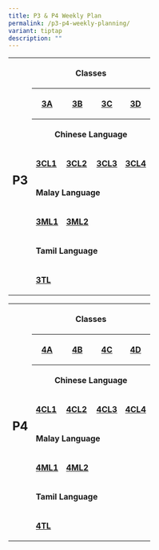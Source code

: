 ```yaml
---
title: P3 & P4 Weekly Plan
permalink: /p3-p4-weekly-planning/
variant: tiptap
description: ""
---
```

<table style="minWidth: 125px">
<colgroup>
<col>
<col>
<col>
<col>
<col>
</colgroup>
<tbody>
<tr>
<th rowspan="8" colspan="1">
<h2>P3</h2>
</th>
<th rowspan="1" colspan="4">
<p>Classes</p>
</th>
</tr>
<tr>
<th rowspan="1" colspan="1">
<p><a href="/files/Home Based Learning/P3/HBL_Weekly_Plan_T4W2__25_30_Sept__3A.pdf" rel="noopener noreferrer nofollow" target="_blank">3A</a>
</p>
</th>
<th rowspan="1" colspan="1">
<p><a href="/files/Home Based Learning/P3/HBL_Weekly_Plan_T4W2__25_30_Sept__3B.pdf" rel="noopener noreferrer nofollow" target="_blank">3B</a>
</p>
</th>
<th rowspan="1" colspan="1">
<p><a href="/files/Home Based Learning/P3/HBL_Weekly_Plan_T4W2__25_30_Sept__3C_edited.pdf" rel="noopener noreferrer nofollow" target="_blank">3C</a>
</p>
</th>
<th rowspan="1" colspan="1">
<p><a href="/files/Home Based Learning/P3/HBL_Weekly_Plan_T4W2__25_30_Sept__3D.pdf" rel="noopener noreferrer nofollow" target="_blank">3D</a>
</p>
</th>
</tr>
<tr>
<th rowspan="1" colspan="4">
<p>Chinese Language</p>
</th>
</tr>
<tr>
<td rowspan="1" colspan="1">
<p><strong><a href="/files/Home Based Learning/P3/HBL_MT_Weekly_Plan_T4W2__25_30_Sept__3CL1.pdf" rel="noopener noreferrer nofollow" target="_blank">3CL1</a></strong>
</p>
</td>
<td rowspan="1" colspan="1">
<p><strong><a href="/files/Home Based Learning/P3/HBL_MT_Weekly_Plan_T4W2__25_30_Sept__3CL2.pdf" rel="noopener noreferrer nofollow" target="_blank">3CL2</a></strong>
</p>
</td>
<td rowspan="1" colspan="1">
<p><strong><a href="/files/Home Based Learning/P3/HBL_MT_Weekly_Plan_T4W2__25_30_Sept__3CL3.pdf" rel="noopener noreferrer nofollow" target="_blank">3CL3</a></strong>
</p>
</td>
<td rowspan="1" colspan="1">
<p><strong><a href="/files/Home Based Learning/P3/HBL_MT_Weekly_Plan_T4W2__25_30_Sept__3CL4.pdf" rel="noopener noreferrer nofollow" target="_blank">3CL4</a></strong>
</p>
</td>
</tr>
<tr>
<td rowspan="1" colspan="4">
<p><strong>Malay Language</strong>
</p>
</td>
</tr>
<tr>
<td rowspan="1" colspan="1">
<p><strong><a href="/files/Home Based Learning/P3/HBL_MT_Weekly_Plan_T4W2__25_30_Sept__3ML1.pdf" rel="noopener noreferrer nofollow" target="_blank">3ML1</a></strong>
</p>
</td>
<td rowspan="1" colspan="1">
<p><strong><a href="/files/Home Based Learning/P3/HBL_MT_Weekly_Plan_T4W2__25_30_Sept__3ML2.pdf" rel="noopener noreferrer nofollow" target="_blank">3ML2</a></strong>
</p>
</td>
<td rowspan="1" colspan="1">
<p></p>
</td>
<td rowspan="1" colspan="1">
<p></p>
</td>
</tr>
<tr>
<td rowspan="1" colspan="4">
<p><strong>Tamil Language</strong>
</p>
</td>
</tr>
<tr>
<td rowspan="1" colspan="1">
<p><strong><a href="/files/Home Based Learning/P3/HBL_MT_Weekly_Plan_T4W2__25_30_Sept__P3TL.pdf" rel="noopener noreferrer nofollow" target="_blank">3TL</a></strong>
</p>
</td>
<td rowspan="1" colspan="1">
<p></p>
</td>
<td rowspan="1" colspan="1">
<p></p>
</td>
<td rowspan="1" colspan="1">
<p></p>
</td>
</tr>
</tbody>
</table>
<table style="minWidth: 125px">
<colgroup>
<col>
<col>
<col>
<col>
<col>
</colgroup>
<tbody>
<tr>
<th rowspan="8" colspan="1">
<h2>P4</h2>
</th>
<th rowspan="1" colspan="4">
<p>Classes</p>
</th>
</tr>
<tr>
<th rowspan="1" colspan="1">
<p><a href="/files/Home Based Learning/P4/HBL_Weekly_Plan_T4W2__25_30_Sept__4A.pdf" rel="noopener noreferrer nofollow" target="_blank">4A</a>
</p>
</th>
<th rowspan="1" colspan="1">
<p><a href="/files/Home Based Learning/P4/HBL_Weekly_Plan_T4W2__25_30_Sept__4B.pdf" rel="noopener nofollow" target="_blank">4B</a>
</p>
</th>
<th rowspan="1" colspan="1">
<p><a href="/files/Home Based Learning/P4/HBL_Weekly_Plan_T4W2__25_30_Sept__4C.pdf" rel="noopener noreferrer nofollow" target="_blank">4C</a>
</p>
</th>
<th rowspan="1" colspan="1">
<p><a href="/files/Home Based Learning/P4/HBL_Weekly_Plan_T4W2__25_30_Sept__4D.pdf" rel="noopener noreferrer nofollow" target="_blank">4D</a>
</p>
</th>
</tr>
<tr>
<th rowspan="1" colspan="4">
<p>Chinese Language</p>
</th>
</tr>
<tr>
<td rowspan="1" colspan="1">
<p><strong><a href="/files/Home Based Learning/P4/HBL_MT_Weekly_Plan_T4W2__25_30_Sept__4CL1.pdf" rel="noopener noreferrer nofollow" target="_blank">4CL1</a></strong>
</p>
</td>
<td rowspan="1" colspan="1">
<p><strong><a href="/files/Home Based Learning/P4/HBL_MT_Weekly_Plan_T4W2__25_30_Sept__4CL2.pdf" rel="noopener noreferrer nofollow" target="_blank">4CL2</a></strong>
</p>
</td>
<td rowspan="1" colspan="1">
<p><strong><a href="/files/Home Based Learning/P4/HBL_MT_Weekly_Plan_T4W2__25_30_Sept__4CL3.pdf" rel="noopener noreferrer nofollow" target="_blank">4CL3</a></strong>
</p>
</td>
<td rowspan="1" colspan="1">
<p><strong><a href="/files/Home Based Learning/P4/HBL_MT_Weekly_Plan_T4W2__25_30_Sept__4CL4.pdf" rel="noopener noreferrer nofollow" target="_blank">4CL4</a></strong>
</p>
</td>
</tr>
<tr>
<td rowspan="1" colspan="4">
<p><strong>Malay Language</strong>
</p>
</td>
</tr>
<tr>
<td rowspan="1" colspan="1">
<p><strong><a href="/files/Home Based Learning/P4/HBL_MT_Weekly_Plan_T4W2__25_30_Sept__4ML1.pdf" rel="noopener noreferrer nofollow" target="_blank">4ML1</a></strong>
</p>
</td>
<td rowspan="1" colspan="1">
<p><strong><a href="/files/Home Based Learning/P4/HBL_MT_Weekly_Plan_T4W2__25_30_Sept__4ML2.pdf" rel="noopener noreferrer nofollow" target="_blank">4ML2</a></strong>
</p>
</td>
<td rowspan="1" colspan="1">
<p></p>
</td>
<td rowspan="1" colspan="1">
<p></p>
</td>
</tr>
<tr>
<td rowspan="1" colspan="4">
<p><strong>Tamil Language</strong>
</p>
</td>
</tr>
<tr>
<td rowspan="1" colspan="1">
<p><strong><a href="/files/Home Based Learning/P4/HBL_MT_Weekly_Plan_T4W2__25_30_Sept__4TL.pdf" rel="noopener noreferrer nofollow" target="_blank">4TL</a></strong>
</p>
</td>
<td rowspan="1" colspan="1">
<p></p>
</td>
<td rowspan="1" colspan="1">
<p></p>
</td>
<td rowspan="1" colspan="1">
<p></p>
</td>
</tr>
</tbody>
</table>
<p></p>